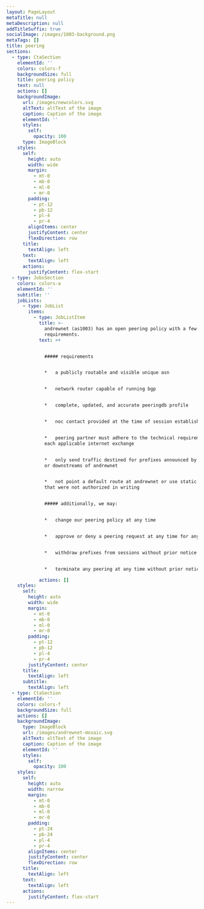 ```yaml
---
layout: PageLayout
metaTitle: null
metaDescription: null
addTitleSuffix: true
socialImage: /images/1003-background.png
metaTags: []
title: peering
sections:
  - type: CtaSection
    elementId: ''
    colors: colors-f
    backgroundSize: full
    title: peering policy
    text: null
    actions: []
    backgroundImage:
      url: /images/newcolors.svg
      altText: altText of the image
      caption: Caption of the image
      elementId: ''
      styles:
        self:
          opacity: 100
      type: ImageBlock
    styles:
      self:
        height: auto
        width: wide
        margin:
          - mt-0
          - mb-0
          - ml-0
          - mr-0
        padding:
          - pt-12
          - pb-12
          - pl-4
          - pr-4
        alignItems: center
        justifyContent: center
        flexDirection: row
      title:
        textAlign: left
      text:
        textAlign: left
      actions:
        justifyContent: flex-start
  - type: JobsSection
    colors: colors-a
    elementId: ''
    subtitle: ''
    jobLists:
      - type: JobList
        items:
          - type: JobListItem
            title: >-
              andrewnet (as1003) has an open peering policy with a few simple
              requirements.
            text: >+


              ##### requirements


              *   a publicly routable and visible unique asn


              *   network router capable of running bgp


              *   complete, updated, and accurate peeringdb profile


              *   noc contact provided at the time of session establishment


              *   peering partner must adhere to the technical requirements of
              each applicable internet exchange


              *   only send traffic destined for prefixes announced by andrewnet
              or downstreams of andrewnet


              *   not point a default route at andrewnet or use static routes
              that were not authorized in writing


              ##### additionally, we may:


              *   change our peering policy at any time


              *   approve or deny a peering request at any time for any reason


              *   withdraw prefixes from sessions without prior notice


              *   terminate any peering at any time without prior notice

            actions: []
    styles:
      self:
        height: auto
        width: wide
        margin:
          - mt-0
          - mb-0
          - ml-0
          - mr-0
        padding:
          - pt-12
          - pb-12
          - pl-4
          - pr-4
        justifyContent: center
      title:
        textAlign: left
      subtitle:
        textAlign: left
  - type: CtaSection
    elementId: ''
    colors: colors-f
    backgroundSize: full
    actions: []
    backgroundImage:
      type: ImageBlock
      url: /images/andrewnet-mosaic.svg
      altText: altText of the image
      caption: Caption of the image
      elementId: ''
      styles:
        self:
          opacity: 100
    styles:
      self:
        height: auto
        width: narrow
        margin:
          - mt-0
          - mb-0
          - ml-0
          - mr-0
        padding:
          - pt-24
          - pb-24
          - pl-4
          - pr-4
        alignItems: center
        justifyContent: center
        flexDirection: row
      title:
        textAlign: left
      text:
        textAlign: left
      actions:
        justifyContent: flex-start
---
```

